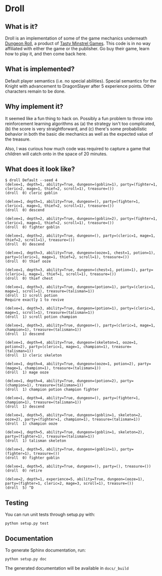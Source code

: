 Droll
=====
## What is it?

Droll is an implementation of some of the game mechanics underneath [Dungeon
Roll](https://boardgamegeek.com/boardgame/138788/dungeon-roll), a product of
[Tasty Minstrel Games](http://playtmg.com/).  This code is in no way affiliated
with either the game or the publisher.  Go buy their game, learn how to play it,
and then come back here.

## What is implemented?

Default player semantics (i.e. no special abilities).  Special semantics for
the Knight with advancement to DragonSlayer after 5 experience points.  Other
characters remain to be done.

## Why implement it?

It seemed like a fun thing to hack on.  Possibly a fun problem to throw into
reinforcement learning algorithms as (a) the strategy isn't too complicated, (b)
the score is very straightforward, and (c) there's some probabilistic behavior
in both the basic die mechanics as well as the expected value of the treasure.

Also, I was curious how much code was required to capture a game that children
will catch onto in the space of 20 minutes.

## What does it look like?

```
$ droll Default --seed 4
(delve=1, depth=1, ability=True, dungeon=(goblin=1), party=(fighter=1, cleric=2, mage=1, thief=2, scroll=1), treasure=())
(droll  0) cleric goblin

(delve=1, depth=1, ability=True, dungeon=(), party=(fighter=1, cleric=1, mage=1, thief=2, scroll=1), treasure=())
(droll  0) descend

(delve=1, depth=2, ability=True, dungeon=(goblin=2), party=(fighter=1, cleric=1, mage=1, thief=2, scroll=1), treasure=())
(droll  0) fighter goblin

(delve=1, depth=2, ability=True, dungeon=(), party=(cleric=1, mage=1, thief=2, scroll=1), treasure=())
(droll  0) descend

(delve=1, depth=3, ability=True, dungeon=(ooze=1, chest=1, potion=1), party=(cleric=1, mage=1, thief=2, scroll=1), treasure=())
(droll  0) thief ooze

(delve=1, depth=3, ability=True, dungeon=(chest=1, potion=1), party=(cleric=1, mage=1, thief=1, scroll=1), treasure=())
(droll  0) thief chest

(delve=1, depth=3, ability=True, dungeon=(potion=1), party=(cleric=1, mage=1, scroll=1), treasure=(talisman=1))
(droll  1) scroll potion
Require exactly 1 to revive

(delve=1, depth=3, ability=True, dungeon=(potion=1), party=(cleric=1, mage=1, scroll=1), treasure=(talisman=1))
(droll  1) scroll potion champion

(delve=1, depth=3, ability=True, dungeon=(), party=(cleric=1, mage=1, champion=1), treasure=(talisman=1))
(droll  1) descend

(delve=1, depth=4, ability=True, dungeon=(skeleton=1, ooze=1, potion=2), party=(cleric=1, mage=1, champion=1), treasure=(talisman=1))
(droll  1) cleric skeleton

(delve=1, depth=4, ability=True, dungeon=(ooze=1, potion=2), party=(mage=1, champion=1), treasure=(talisman=1))
(droll  1) mage ooze

(delve=1, depth=4, ability=True, dungeon=(potion=2), party=(champion=1), treasure=(talisman=1))
(droll  1) champion potion champion fighter

(delve=1, depth=4, ability=True, dungeon=(), party=(fighter=1, champion=1), treasure=(talisman=1))
(droll  1) descend

(delve=1, depth=5, ability=True, dungeon=(goblin=1, skeleton=2, ooze=2), party=(fighter=1, champion=1), treasure=(talisman=1))
(droll  1) champion ooze

(delve=1, depth=5, ability=True, dungeon=(goblin=1, skeleton=2), party=(fighter=1), treasure=(talisman=1))
(droll  1) talisman skeleton

(delve=1, depth=5, ability=True, dungeon=(goblin=1), party=(fighter=1), treasure=())
(droll  0) fighter goblin

(delve=1, depth=5, ability=True, dungeon=(), party=(), treasure=())
(droll  0) retire

(delve=2, depth=1, experience=5, ability=True, dungeon=(ooze=1), party=(fighter=1, cleric=2, mage=3, scroll=1), treasure=())
(droll  5) ^D
```

## Testing

You can run unit tests through setup.py with:

```
python setup.py test
```

## Documentation

To generate Sphinx documentation, run:

```
python setup.py doc
```

The generated documentation will be available in `docs/_build`
